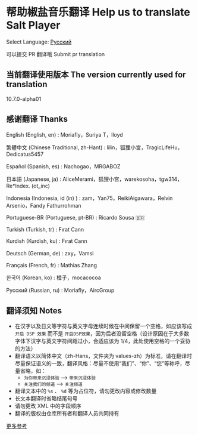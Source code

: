 # 帮助椒盐音乐翻译 Help us to translate Salt Player

Select Language: [Русский](https://github.com/Moriafly/SaltPlayerSource/tree/main/translations/README-RU.md)

可以提交 PR 翻译哦  Submit pr translation

## 当前翻译使用版本 The version currently used for translation

10.7.0-alpha01

## 感谢翻译 Thanks

English (English, en) : Moriafly，Suriya T，lloyd

繁體中文 (Chinese Traditional, zh-Hant) : lilin，狐狸小宮，TragicLifeHu，Dedicatus5457

Español (Spanish, es) : Nachogao，MRGABOZ

日本語 (Japanese, ja) : AliceMerami，狐狸小宮，warekosoha，tgw314，Re*Index. (ot_inc)

Indonesia (Indonesia, id (in) ) : zam，Yan75，ReikiAigawara，Relvin Arsenio，Fandy Fathurrohman

Portuguese-BR (Portuguese, pt-BR) : Ricardo Sousa 🇧🇷

Turkish (Turkish, tr) : Fırat Cann

Kurdish (Kurdish, ku) : Fırat Cann

Deutsch (German, de) : zxy，Vamsi

Français (French, fr) : Mathias Zhang

한국어 (Korean, ko) : 橙子，mocacocoa

Русский (Russian, ru) : Moriafly，AircGroup

## 翻译须知 Notes

- 在汉字以及日文等字符与英文字母连续时候在中间保留一个空格，如应该写成 `开启 DSP 效果` 而不是 `开启DSP效果`，因为后者没留空格（设计原因在于大多数字体下汉字与英文字符间距过小，合适应该为 1/4，此处使用空格的一个妥协的方法）
- 翻译语义以简体中文（zh-Hans，文件夹为 values-zh）为标准，请在翻译时尽量保证语义的一致，翻译风格：尽量不使用“我们”、“你”、“您”等称呼，尽量省略，如：
  - `为你带来沉浸体验` --> `带来沉浸体验`
  - `关注我们的频道` --> `关注频道`
- 翻译文本中的 `%s` 、 `%d` 等为占位符，请勿更改内容或修改数量
- 长文本翻译时省略结尾句号
- 请勿更改 XML 中的字段顺序
- 翻译的版权由仓库所有者和翻译人员共同持有

[更多参考](https://sakawish.github.io/open-source/salt-ui/tdts/)